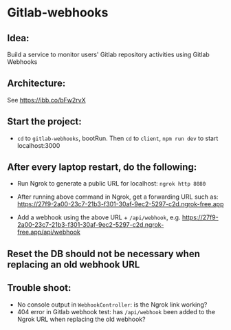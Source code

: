 # Gitlab-webhooks
## Idea:
Build a service to monitor users' Gitlab repository activities using Gitlab Webhooks

## Architecture:
See https://ibb.co/bFw2rvX
## Start the project:
* `cd` to `gitlab-webhooks`, bootRun. Then `cd` to `client`, `npm run dev` to start localhost:3000

## After every laptop restart, do the following:

* Run Ngrok to generate a public URL for localhost: `ngrok http 8080`

* After running above command in Ngrok, get a forwarding URL such as:
https://27f9-2a00-23c7-21b3-f301-30af-9ec2-5297-c2d.ngrok-free.app

* Add a webhook using the above URL + `/api/webhook`, e.g. https://27f9-2a00-23c7-21b3-f301-30af-9ec2-5297-c2d.ngrok-free.app/api/webhook

## Reset the DB should not be necessary when replacing an old webhook URL

## Trouble shoot:
* No console output in `WebhookController`: is the Ngrok link working? 
* 404 error in Gitlab webhook test: has `/api/webhook` been added to the Ngrok URL when replacing the old webhook? 
